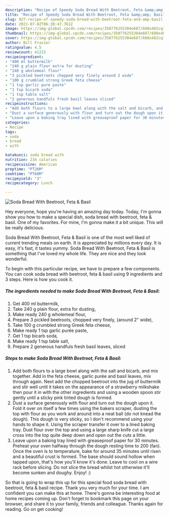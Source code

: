 ```yaml
---
description: "Recipe of Speedy Soda Bread With Beetroot, Feta &amp;amp; Basil"
title: "Recipe of Speedy Soda Bread With Beetroot, Feta &amp;amp; Basil"
slug: 927-recipe-of-speedy-soda-bread-with-beetroot-feta-and-amp-basil
date: 2021-07-02T06:38:47.761Z
image: https://img-global.cpcdn.com/recipes/350776255304e687/680x482cq70/soda-bread-with-beetroot-feta-basil-recipe-main-photo.jpg
thumbnail: https://img-global.cpcdn.com/recipes/350776255304e687/680x482cq70/soda-bread-with-beetroot-feta-basil-recipe-main-photo.jpg
cover: https://img-global.cpcdn.com/recipes/350776255304e687/680x482cq70/soda-bread-with-beetroot-feta-basil-recipe-main-photo.jpg
author: Bill Frazier
ratingvalue: 4.5
reviewcount: 41215
recipeingredient:
- "400 ml buttermilk"
- "240 g plain flour extra for dusting"
- "240 g wholemeal flour"
- "3 pickled beetroots chopped very finely around 2 wide"
- "100 g crumbled strong Greek feta cheese"
- "1 tsp garlic pure paste"
- "1 tsp bicarb soda"
- "1 tsp table salt"
- "2 generous handfuls fresh basil leaves sliced"
recipeinstructions:
- "Add both flours to a large bowl along with the salt and bicarb, and mix together. Add in the feta cheese, garlic purée and basil leaves, mix through again. Next add the chopped beetroot into the jug of buttermilk and stir well until it takes on the appearance of a strawberry milkshake then pour it in with the other ingredients and using a wooden spoon stir gently until a sticky pink tinted dough is formed."
- "Dust a surface generously with flour and turn out the dough upon it. Fold it over on itself a few times using the bakers scraper, dusting the top with flour as you work and around into a neat ball (do not knead the dough). This dough is very sticky, so I don&#39;t recommend using your hands to shape it. Using the scraper transfer it over to a lined baking tray. Dust flour over the top and using a large sharp knife cut a large cross into the top quite deep down and open out the cuts a little."
- "Leave upon a baking tray lined with greaseproof paper for 30 minutes. Preheat your oven halfway through the dough resting time to 200 (fan). Once the oven is to temperature, bake for around 35 minutes until risen and a beautiful crust is formed. The base should sound hollow when tapped upon, that&#39;s how you&#39;ll know it&#39;s done. Leave to cool on a wire rack before slicing. Do not slice the bread whilst hot otherwise it&#39;ll become sunken and doughy. Enjoy! :)"
categories:
- Recipe
tags:
- soda
- bread
- with

katakunci: soda bread with 
nutrition: 234 calories
recipecuisine: American
preptime: "PT26M"
cooktime: "PT60M"
recipeyield: "3"
recipecategory: Lunch

---
```



![Soda Bread With Beetroot, Feta &amp; Basil](https://img-global.cpcdn.com/recipes/350776255304e687/680x482cq70/soda-bread-with-beetroot-feta-basil-recipe-main-photo.jpg)

Hey everyone, hope you're having an amazing day today. Today, I'm gonna show you how to make a special dish, soda bread with beetroot, feta &amp; basil. One of my favorites. For mine, I'm gonna make it a bit unique. This will be really delicious.

Soda Bread With Beetroot, Feta &amp; Basil is one of the most well liked of current trending meals on earth. It is appreciated by millions every day. It is easy, it's fast, it tastes yummy. Soda Bread With Beetroot, Feta &amp; Basil is something that I've loved my whole life. They are nice and they look wonderful.




To begin with this particular recipe, we have to prepare a few components. You can cook soda bread with beetroot, feta &amp; basil using 9 ingredients and 3 steps. Here is how you cook it.

<!--inarticleads1-->

##### The ingredients needed to make Soda Bread With Beetroot, Feta &amp; Basil:

1. Get 400 ml buttermilk,
1. Take 240 g plain flour, extra for dusting,
1. Make ready 240 g wholemeal flour,
1. Prepare 3 pickled beetroots, chopped very finely, (around 2&#34; wide),
1. Take 100 g crumbled strong Greek feta cheese,
1. Make ready 1 tsp garlic purée paste,
1. Get 1 tsp bicarb soda,
1. Make ready 1 tsp table salt,
1. Prepare 2 generous handfuls fresh basil leaves, sliced




<!--inarticleads2-->

##### Steps to make Soda Bread With Beetroot, Feta &amp; Basil:

1. Add both flours to a large bowl along with the salt and bicarb, and mix together. Add in the feta cheese, garlic purée and basil leaves, mix through again. Next add the chopped beetroot into the jug of buttermilk and stir well until it takes on the appearance of a strawberry milkshake then pour it in with the other ingredients and using a wooden spoon stir gently until a sticky pink tinted dough is formed.
1. Dust a surface generously with flour and turn out the dough upon it. Fold it over on itself a few times using the bakers scraper, dusting the top with flour as you work and around into a neat ball (do not knead the dough). This dough is very sticky, so I don&#39;t recommend using your hands to shape it. Using the scraper transfer it over to a lined baking tray. Dust flour over the top and using a large sharp knife cut a large cross into the top quite deep down and open out the cuts a little.
1. Leave upon a baking tray lined with greaseproof paper for 30 minutes. Preheat your oven halfway through the dough resting time to 200 (fan). Once the oven is to temperature, bake for around 35 minutes until risen and a beautiful crust is formed. The base should sound hollow when tapped upon, that&#39;s how you&#39;ll know it&#39;s done. Leave to cool on a wire rack before slicing. Do not slice the bread whilst hot otherwise it&#39;ll become sunken and doughy. Enjoy! :)




So that is going to wrap this up for this special food soda bread with beetroot, feta &amp; basil recipe. Thank you very much for your time. I am confident you can make this at home. There's gonna be interesting food at home recipes coming up. Don't forget to bookmark this page on your browser, and share it to your family, friends and colleague. Thanks again for reading. Go on get cooking!
